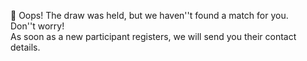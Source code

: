 😬 Oops\! The draw was held, but we haven''t found a match for you\.  
Don''t worry\!  
As soon as a new participant registers, we will send you their contact details\.  